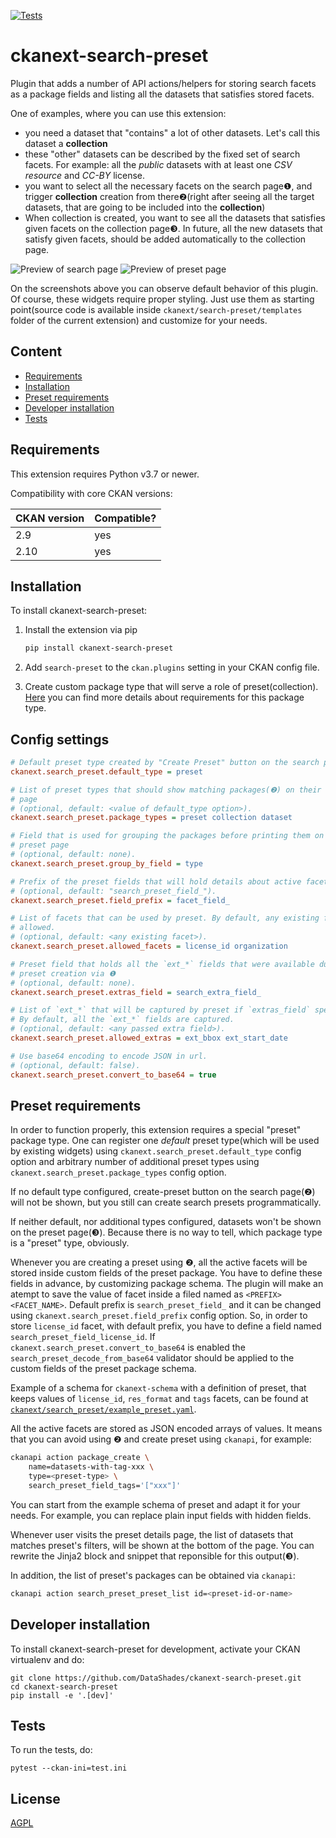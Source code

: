 [![Tests](https://github.com/DataShades/ckanext-search-preset/workflows/Tests/badge.svg?branch=main)](https://github.com/DataShades/ckanext-search-preset/actions)

# ckanext-search-preset

Plugin that adds a number of API actions/helpers for storing search facets as a package fields and listing all the datasets that satisfies stored facets.

One of examples, where you can use this extension:

- you need a dataset that "contains" a lot of other datasets. Let's call this
dataset a **collection**
- these "other" datasets can be described by the fixed set of search facets. For
example: all the _public_ datasets with at least one _CSV resource_ and _CC-BY_
license.
- you want to select all the necessary facets on the search page❶, and
trigger **collection** creation from there❷(right after seeing all the target
datasets, that are going to be included into the **collection**)
- When collection is created, you want to see all the datasets that satisfies
given facets on the collection page❸. In future, all the new datasets that
satisfy given facets, should be added automatically to the collection page.

![Preview of search page](img/search-page.png)
![Preview of preset page](img/preset-page.png)

On the screenshots above you can observe default behavior of this plugin. Of course, these widgets require proper styling. Just use them as starting point(source code is available inside `ckanext/search-preset/templates` folder of the current extension) and customize for your needs.

## Content

- [Requirements](#requirements)
- [Installation](#installation)
- [Preset requirements](#preset-requirements)
- [Developer installation](#developer-installation)
- [Tests](#tests)

## Requirements

This extension requires Python v3.7 or newer.

Compatibility with core CKAN versions:

| CKAN version | Compatible? |
| ------------ | ----------- |
| 2.9          | yes         |
| 2.10         | yes         |

## Installation

To install ckanext-search-preset:

1. Install the extension via pip

   ```sh
   pip install ckanext-search-preset
   ```

1. Add `search-preset` to the `ckan.plugins` setting in your CKAN
   config file.

1. Create custom package type that will serve a role of preset(collection).
   [Here](#preset-requirements) you can find more details about requirements for
   this package type.

## Config settings

```ini
# Default preset type created by "Create Preset" button on the search page
ckanext.search_preset.default_type = preset

# List of preset types that should show matching packages(❷) on their details
# page
# (optional, default: <value of default_type option>).
ckanext.search_preset.package_types = preset collection dataset

# Field that is used for grouping the packages before printing them on the
# preset page
# (optional, default: none).
ckanext.search_preset.group_by_field = type

# Prefix of the preset fields that will hold details about active facets
# (optional, default: "search_preset_field_").
ckanext.search_preset.field_prefix = facet_field_

# List of facets that can be used by preset. By default, any existing facet is
# allowed.
# (optional, default: <any existing facet>).
ckanext.search_preset.allowed_facets = license_id organization

# Preset field that holds all the `ext_*` fields that were available during
# preset creation via ❶
# (optional, default: none).
ckanext.search_preset.extras_field = search_extra_field_

# List of `ext_*` that will be captured by preset if `extras_field` specified.
# By default, all the `ext_*` fields are captured.
# (optional, default: <any passed extra field>).
ckanext.search_preset.allowed_extras = ext_bbox ext_start_date

# Use base64 encoding to encode JSON in url.
# (optional, default: false).
ckanext.search_preset.convert_to_base64 = true
```

## Preset requirements

In order to function properly, this extension requires a special "preset"
package type. One can register one *default* preset type(which will be used by
existing widgets) using `ckanext.search_preset.default_type` config option and
arbitrary number of additional preset types using
`ckanext.search_preset.package_types` config option.

If no default type configured, create-preset button on the search page(❷) will
not be shown, but you still can create search presets programmatically.

If neither default, nor additional types configured, datasets won't be shown on
the preset page(❸). Because there is no way to tell, which package type is a
"preset" type, obviously.

Whenever you are creating a preset using ❷, all the active facets will be stored
inside custom fields of the preset package. You have to define these fields in
advance, by customizing package schema. The plugin will make an atempt to save
the value of facet inside a filed named as `<PREFIX><FACET_NAME>`. Default
prefix is `search_preset_field_` and it can be changed using
`ckanext.search_preset.field_prefix` config option. So, in order to store
`license_id` facet, with default prefix, you have to define a field named
`search_preset_field_license_id`. If `ckanext.search_preset.convert_to_base64` is
enabled the `search_preset_decode_from_base64` validator should be applied to
the custom fields of the preset package schema.

Example of a schema for `ckanext-schema` with a definition of preset, that keeps
values of `license_id`, `res_format` and `tags` facets, can be found at
[`ckanext/search_preset/example_preset.yaml`](ckanext/search_preset/example_preset.yaml).

All the active facets are stored as JSON encoded arrays of values. It means that
you can avoid using ❷ and create preset using `ckanapi`, for example:

```sh
ckanapi action package_create \
    name=datasets-with-tag-xxx \
    type=<preset-type> \
    search_preset_field_tags='["xxx"]'
```

You can start from the example schema of preset and adapt it for your needs. For
example, you can replace plain input fields with hidden fields.

Whenever user visits the preset details page, the list of datasets that matches preset's filters, will be shown at the bottom of the page. You can rewrite the Jinja2 block and snippet that reponsible for this output(❸).

In addition, the list of preset's packages can be obtained via `ckanapi`:

```sh
ckanapi action search_preset_preset_list id=<preset-id-or-name>
```

## Developer installation

To install ckanext-search-preset for development, activate your CKAN virtualenv and
do:

    git clone https://github.com/DataShades/ckanext-search-preset.git
    cd ckanext-search-preset
    pip install -e '.[dev]'

## Tests

To run the tests, do:

    pytest --ckan-ini=test.ini

## License

[AGPL](https://www.gnu.org/licenses/agpl-3.0.en.html)
